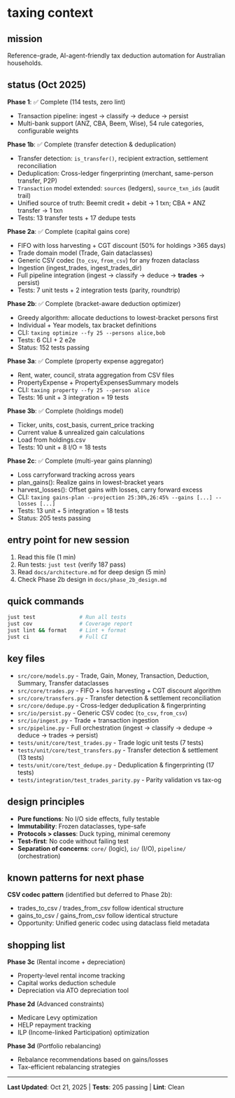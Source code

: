 # taxing context

## mission
Reference-grade, AI-agent-friendly tax deduction automation for Australian households.

## status (Oct 2025)

**Phase 1**: ✅ Complete (114 tests, zero lint)
- Transaction pipeline: ingest → classify → deduce → persist
- Multi-bank support (ANZ, CBA, Beem, Wise), 54 rule categories, configurable weights

**Phase 1b**: ✅ Complete (transfer detection & deduplication)
- Transfer detection: `is_transfer()`, recipient extraction, settlement reconciliation
- Deduplication: Cross-ledger fingerprinting (merchant, same-person transfer, P2P)
- `Transaction` model extended: `sources` (ledgers), `source_txn_ids` (audit trail)
- Unified source of truth: Beemit credit + debit → 1 txn; CBA + ANZ transfer → 1 txn
- Tests: 13 transfer tests + 17 dedupe tests

**Phase 2a**: ✅ Complete (capital gains core)
- FIFO with loss harvesting + CGT discount (50% for holdings >365 days)
- Trade domain model (Trade, Gain dataclasses)
- Generic CSV codec (`to_csv`, `from_csv`) for any frozen dataclass
- Ingestion (ingest_trades, ingest_trades_dir)
- Full pipeline integration (ingest → classify → deduce → **trades** → persist)
- Tests: 7 unit tests + 2 integration tests (parity, roundtrip)

**Phase 2b**: ✅ Complete (bracket-aware deduction optimizer)
- Greedy algorithm: allocate deductions to lowest-bracket persons first
- Individual + Year models, tax bracket definitions
- CLI: `taxing optimize --fy 25 --persons alice,bob`
- Tests: 6 CLI + 2 e2e
- Status: 152 tests passing

**Phase 3a**: ✅ Complete (property expense aggregator)
- Rent, water, council, strata aggregation from CSV files
- PropertyExpense + PropertyExpensesSummary models
- CLI: `taxing property --fy 25 --person alice`
- Tests: 16 unit + 3 integration = 19 tests

**Phase 3b**: ✅ Complete (holdings model)
- Ticker, units, cost_basis, current_price tracking
- Current value & unrealized gain calculations
- Load from holdings.csv
- Tests: 10 unit + 8 I/O = 18 tests

**Phase 2c**: ✅ Complete (multi-year gains planning)
- Loss carryforward tracking across years
- plan_gains(): Realize gains in lowest-bracket years
- harvest_losses(): Offset gains with losses, carry forward excess
- CLI: `taxing gains-plan --projection 25:30%,26:45% --gains [...] --losses [...]`
- Tests: 13 unit + 5 integration = 18 tests
- Status: 205 tests passing

## entry point for new session

1. Read this file (1 min)
2. Run tests: `just test` (verify 187 pass)
3. Read `docs/architecture.md` for deep design (5 min)
4. Check Phase 2b design in `docs/phase_2b_design.md`

## quick commands

```bash
just test              # Run all tests
just cov               # Coverage report
just lint && format    # Lint + format
just ci                # Full CI
```

## key files

- `src/core/models.py` - Trade, Gain, Money, Transaction, Deduction, Summary, Transfer dataclasses
- `src/core/trades.py` - FIFO + loss harvesting + CGT discount algorithm
- `src/core/transfers.py` - Transfer detection & settlement reconciliation
- `src/core/dedupe.py` - Cross-ledger deduplication & fingerprinting
- `src/io/persist.py` - Generic CSV codec (`to_csv`, `from_csv`)
- `src/io/ingest.py` - Trade + transaction ingestion
- `src/pipeline.py` - Full orchestration (ingest → classify → dedupe → deduce → trades → persist)
- `tests/unit/core/test_trades.py` - Trade logic unit tests (7 tests)
- `tests/unit/core/test_transfers.py` - Transfer detection & settlement (13 tests)
- `tests/unit/core/test_dedupe.py` - Deduplication & fingerprinting (17 tests)
- `tests/integration/test_trades_parity.py` - Parity validation vs tax-og

## design principles

- **Pure functions**: No I/O side effects, fully testable
- **Immutability**: Frozen dataclasses, type-safe
- **Protocols > classes**: Duck typing, minimal ceremony
- **Test-first**: No code without failing test
- **Separation of concerns**: `core/` (logic), `io/` (I/O), `pipeline/` (orchestration)

## known patterns for next phase

**CSV codec pattern** (identified but deferred to Phase 2b):
- trades_to_csv / trades_from_csv follow identical structure
- gains_to_csv / gains_from_csv follow identical structure
- Opportunity: Unified generic codec using dataclass field metadata

## shopping list

**Phase 3c** (Rental income + depreciation)
- Property-level rental income tracking
- Capital works deduction schedule
- Depreciation via ATO depreciation tool

**Phase 2d** (Advanced constraints)
- Medicare Levy optimization
- HELP repayment tracking
- ILP (Income-linked Participation) optimization

**Phase 3d** (Portfolio rebalancing)
- Rebalance recommendations based on gains/losses
- Tax-efficient rebalancing strategies

---

**Last Updated**: Oct 21, 2025 | **Tests**: 205 passing | **Lint**: Clean
